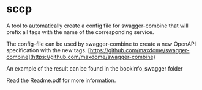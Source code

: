 # sccp
A tool to automatically create a config file for swagger-combine that will prefix all tags with the name of the corresponding service.

The config-file can be used by swagger-combine to create a new OpenAPI specification with the new tags.
[https://github.com/maxdome/swagger-combine](https://github.com/maxdome/swagger-combine)

An example of the result can be found in the bookinfo_swagger folder

Read the Readme.pdf for more information.
